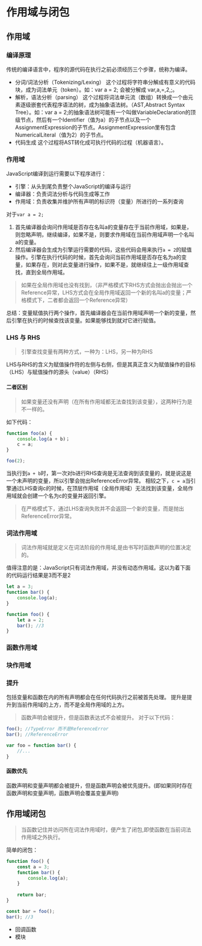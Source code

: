 # 作用域与闭包
## 作用域
### 编译原理
传统的编译语言中，程序的源代码在执行之前必须经历三个步骤，统称为编译。
- 分词/词法分析（Tokenizing/Lexing）
这个过程将字符串分解成有意义的代码块，成为词法单元（token）。如：var a = 2; 会被分解成 var,a,=,2,;。
- 解析，语法分析（parsing）
这个过程将词法单元流（数组）转换成一个由元素逐级嵌套代表程序语法的树，成为抽象语法树。（AST,Abstract Syntax Tree）。如：var a = 2;的抽象语法树可能有一个叫做VariableDeclaration的顶级节点，然后有一个Identifier（值为a）的子节点以及一个AssignmentExpression的子节点。AssignmentExpression里有包含NumericalLiteral（值为2）的子节点。
- 代码生成
这个过程将AST转化成可执行代码的过程（机器语言）。

### 作用域
JavaScript编译到运行需要以下程序进行：
- 引擎：从头到尾负责整个JavaScript的编译与运行
- 编译器：负责词法分析与代码生成等工作
- 作用域：负责收集并维护所有声明的标识符（变量）所进行的一系列查询

对于`var a = 2;`
1. 首先编译器会询问作用域是否存在名叫a的变量存在于当前作用域，如果是，则忽略声明，继续编译，如果不是，则要求作用域在当前作用域声明一个名叫a的变量。
2. 然后编译器会生成为引擎运行需要的代码，这些代码会用来执行`a = 2`的赋值操作。引擎在执行代码的时候，首先会询问当前作用域是否存在名为a的变量，如果存在，则对此变量进行操作，如果不是，就继续往上一级作用域查找，直到全局作用域。
> 如果在全局作用域也没有找到，（非严格模式下RHS方式会抛出会抛出一个Reference异常，LHS方式会在全局作用域返回一个新的名叫a的变量；严格模式下，二者都会返回一个Reference异常）

总结：变量赋值执行两个操作，首先编译器会在当前作用域声明一个新的变量，然后引擎在执行的时候查找该变量。如果能够找到就对它进行赋值。

### LHS 与 RHS
> 引擎查找变量有两种方式，一种为：LHS，另一种为RHS

LHS与RHS的含义为赋值操作符的左侧与右侧，但是其真正含义为赋值操作的目标（LHS）与赋值操作的源头（value）（RHS）
#### 二者区别
> 如果变量还没有声明（在所有作用域都无法查找到该变量），这两种行为是不一样的。

如下代码：
```JavaScript
function foo(a) {
    console.log(a + b)；
    c = a;
}

foo(2);
```
当执行到`a + b`时，第一次对b进行RHS查询是无法查询到该变量的，就是说这是一个未声明的变量，所以引擎会抛出ReferenceError异常。
相较之下，`c = a`当引擎通过LHS查询c的时候，在顶层作用域（全局作用域）无法找到该变量，全局作用域就会创建一个名为c的变量并返回引擎。
> 在严格模式下，通过LHS查询失败并不会返回一个新的变量，而是抛出ReferenceError异常。

### 词法作用域
> 词法作用域就是定义在词法阶段的作用域,是由书写时函数声明的位置决定的。

值得注意的是：JavaScript只有词法作用域，并没有动态作用域。这以为着下面的代码运行结果是3而不是2
```JavaScript
let a = 3;
function bar() {
    console.log(a);
}

function foo() {
    let a = 2;
    bar(); //3
}
```

### 函数作用域

### 块作用域

### 提升
包括变量和函数在内的所有声明都会在任何代码执行之前被首先处理。
提升是提升到当前作用域的上方，而不是全局作用域的上方。
> 函数声明会被提升，但是函数表达式不会被提升。
对于以下代码：
```JavaScript
foo(); //TypeError 而不是ReferenceError
bar(); //ReferenceError

var foo = function bar() {
    //...
}
```
#### 函数优先
函数声明和变量声明都会被提升，但是函数声明会被优先提升。(即如果同时存在函数声明和变量声明，函数声明会覆盖变量声明)


## 作用域闭包
> 当函数记住并访问所在词法作用域时，便产生了闭包,即使函数在当前词法作用域之外执行。

简单的闭包：
```JavaScript
function foo() {
    const a = 3;
    function bar() {
        console.log(a);
    }
    
    return bar;
}

const bar = foo();
bar(); //3
```
- 回调函数
- 模块
